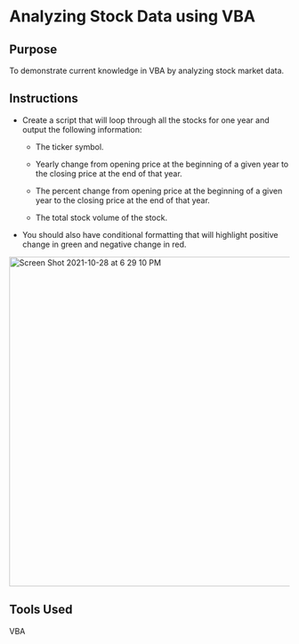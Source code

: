 # Analyzing Stock Data using VBA

## Purpose

To demonstrate current knowledge in VBA by analyzing stock market data. 

## Instructions

* Create a script that will loop through all the stocks for one year and output the following information:

  * The ticker symbol.

  * Yearly change from opening price at the beginning of a given year to the closing price at the end of that year.

  * The percent change from opening price at the beginning of a given year to the closing price at the end of that year.

  * The total stock volume of the stock.

* You should also have conditional formatting that will highlight positive change in green and negative change in red.

<img width="592" alt="Screen Shot 2021-10-28 at 6 29 10 PM" src="https://github.com/azmir0218/VBA-Challenge/blob/main/2014%20Stock%20Data.png">



## Tools Used

VBA


